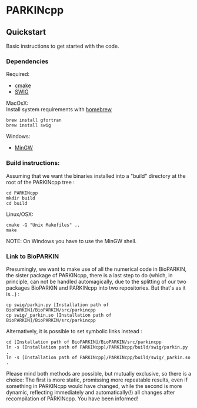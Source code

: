 # PARKINcpp

## Quickstart

Basic instructions to get started with the code.

### Dependencies

Required:
* [cmake](http://www.cmake.org/cmake/resources/software.html)
* [SWIG](http://www.swig.org/)

MacOsX:  
Install system requirements with [homebrew](http://mxcl.github.com/homebrew/)
````
brew install gfortran
brew install swig
````

Windows:  
* [MinGW](http://www.mingw.org/)

### Build instructions:

Assuming that we want the binaries installed into a "build" directory at the root of the PARKINcpp tree :
````
cd PARKINcpp
mkdir build
cd build
````

Linux/OSX:
````
cmake -G "Unix Makefiles" ..
make
````

NOTE: On Windows you have to use the MinGW shell.

### Link to BioPARKIN

Presumingly, we want to make use of all the numerical code in BioPARKIN, the sister package of PARKINcpp, there is a last step to do (which, in principle, can not be handled automagically, due to the splitting of our two packages BioPARKIN and PARKINcpp into two repositories. But that's as it is...) :
````
cp swig/parkin.py [Installation path of BioPARKIN]/BioPARKIN/src/parkincpp
cp swig/_parkin.so [Installation path of BioPARKIN]/BioPARKIN/src/parkincpp
````

Alternatively, it is possible to set symbolic links instead :
````
cd [Installation path of BioPARKIN]/BioPARKIN/src/parkincpp
ln -s [Installation path of PARKINcpp]/PARKINcpp/build/swig/parkin.py .
ln -s [Installation path of PARKINcpp]/PARKINcpp/build/swig/_parkin.so .
````

Please mind both methods are possible, but mutually exclusive, so there is a choice: The first is more static, promissing more repeatable results, even if something in PARKINcpp would have changed, while the second is more dynamic, reflecting immediately and automatically(!) all changes after recompilation of PARKINcpp.  You have been informed!

